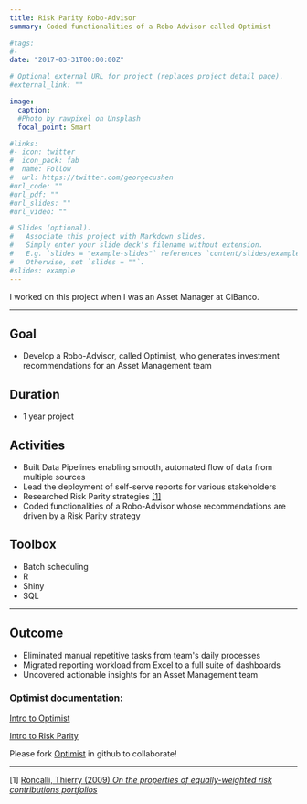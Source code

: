 ```yaml
---
title: Risk Parity Robo-Advisor
summary: Coded functionalities of a Robo-Advisor called Optimist

#tags:
#- 
date: "2017-03-31T00:00:00Z"

# Optional external URL for project (replaces project detail page).
#external_link: ""

image:
  caption: 
  #Photo by rawpixel on Unsplash
  focal_point: Smart

#links:
#- icon: twitter
#  icon_pack: fab
#  name: Follow
#  url: https://twitter.com/georgecushen
#url_code: ""
#url_pdf: ""
#url_slides: ""
#url_video: ""

# Slides (optional).
#   Associate this project with Markdown slides.
#   Simply enter your slide deck's filename without extension.
#   E.g. `slides = "example-slides"` references `content/slides/example-slides.md`.
#   Otherwise, set `slides = ""`.
#slides: example
---
```


I worked on this project when I was an Asset Manager at CiBanco.

---

## Goal 
   - Develop a Robo-Advisor, called Optimist, who generates investment recommendations for an Asset Management team

## Duration
   - 1 year project

## Activities
   - Built Data Pipelines enabling smooth, automated flow of data from multiple sources
   - Lead the deployment of self-serve reports for various stakeholders
   - Researched Risk Parity strategies [[1]](#ref1)
   - Coded functionalities of a Robo-Advisor whose recommendations are driven by a Risk Parity strategy

## Toolbox
   - Batch scheduling
   - R
   - Shiny
   - SQL

---

## Outcome
   - Eliminated manual repetitive tasks from team's daily processes
   - Migrated reporting workload from Excel to a full suite of dashboards
   - Uncovered actionable insights for an Asset Management team

### Optimist documentation:

[Intro to Optimist](https://audiracmichelle.github.io/risk_parity_seminar/seminar/intro.html)

[Intro to Risk Parity](https://audiracmichelle.github.io/risk_parity_seminar/seminar/risk_parity.html)


Please fork [Optimist](https://github.com/audiracmichelle/optimist) in github to collaborate!

---

<a name="ref1"></a>
[1] [Roncalli, Thierry (2009) *On the properties of equally-weighted
risk contributions portfolios*](http://www.thierry-roncalli.com/download/erc.pdf)